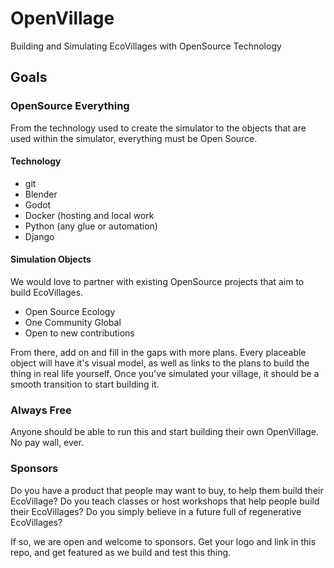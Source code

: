 # OpenVillage
Building and Simulating EcoVillages with OpenSource Technology


## Goals

### OpenSource Everything
From the technology used to create the simulator to the objects that are used within the simulator, everything must be Open Source.

#### Technology
* git
* Blender
* Godot
* Docker (hosting and local work
* Python (any glue or automation)
* Django

#### Simulation Objects
We would love to partner with existing OpenSource projects that aim to build EcoVillages.
* Open Source Ecology
* One Community Global
* Open to new contributions

From there, add on and fill in the gaps with more plans. Every placeable object will have it's visual model, as well as links to the plans to build the thing in real life yourself. Once you've simulated your village, it should be a smooth transition to start building it.


### Always Free
Anyone should be able to run this and start building their own OpenVillage. No pay wall, ever.

### Sponsors

Do you have a product that people may want to buy, to help them build their EcoVillage?
Do you teach classes or host workshops that help people build their EcoVillages?
Do you simply believe in a future full of regenerative EcoVillages?

If so, we are open and welcome to sponsors. Get your logo and link in this repo, and get featured as we build and test this thing.
